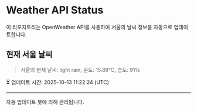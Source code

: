 
# Weather API Status

이 리포지토리는 OpenWeather API를 사용하여 서울의 날씨 정보를 자동으로 업데이트합니다.

## 현재 서울 날씨
> 서울의 현재 날씨: light rain, 온도: 15.88°C, 습도: 91%

⏳ 업데이트 시간: 2025-10-13 11:22:24 (UTC)

---
자동 업데이트 봇에 의해 관리됩니다.
